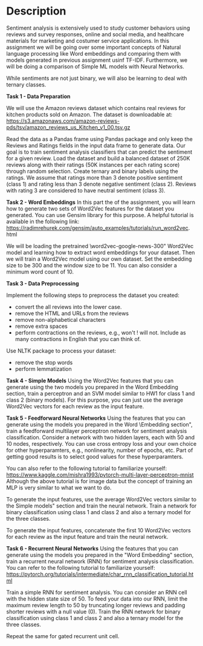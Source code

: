 <h1><b>Description</b></h1>

Sentiment analysis is extensively used to study customer behaviors using reviews and survey responses, online and social media, and healthcare materials for marketing and costumer service applications. In this assignment we will be going over some important concepts of Natural language processing like Word embeddings and comparing them with models generated in previous assignment usinf TF-IDF. Furthermore, we will be doing a comparison of Simple ML models with Neural Networks. 

While sentiments are not just binary, we will also be learning to deal with ternary classes.

<b>Task 1 - Data Preparation</b>

We will use the Amazon reviews dataset which contains real reviews for kitchen products sold on Amazon. The dataset is downloadable at:
https://s3.amazonaws.com/amazon-reviews-pds/tsv/amazon_reviews_us_Kitchen_v1_00.tsv.gz

Read the data as a Pandas frame using Pandas package and only keep the Reviews and Ratings fields in the input data frame to generate data. Our goal is to train sentiment analysis classifiers that can predict the sentiment for a given review. Load the dataset and build a balanced dataset of 250K reviews along with their ratings (50K instances per each rating score) through random selection. Create ternary and binary labels using the ratings. We assume that ratings more than 3 denote positive sentiment (class 1) and rating less than 3 denote negative sentiment (class 2). Reviews with rating 3 are considered to have neutral sentiment (class 3).

<b>Task 2 - Word Embeddings</b>
In this part the of the assignment, you will learn how to generate two sets of Word2Vec features for the dataset you generated. You can use Gensim library for this purpose. A helpful tutorial is available in the following link: <a> https://radimrehurek.com/gensim/auto_examples/tutorials/run_word2vec. </a>
html

We will be loading the pretrained \word2vec-google-news-300" Word2Vec model and learning how to extract word embeddings for your dataset.
Then we will train a Word2Vec model using our own dataset. Set the embedding size to be 300 and the window size to be 11. You can also consider a minimum word count of 10.

<b>Task 3 - Data Preprocessing</b>

Implement the following steps to preprocess the dataset you created:
- convert the all reviews into the lower case.
- remove the HTML and URLs from the reviews
- remove non-alphabetical characters
- remove extra spaces
- perform contractions on the reviews, e.g., won't ! will not. Include as many contractions in English that you can think of.

Use NLTK package to process your dataset:
- remove the stop words
- perform lemmatization


<b>Task 4 - Simple Models</b>
Using the Word2Vec features that you can generate using the two models you prepared in the Word Embedding section, train a perceptron and an SVM model similar to HW1 for class 1 and class 2 (binary models). For this purpose, you can just use the average Word2Vec vectors for each review as the input feature.

<b>Task 5 - Feedforward Neural Networks</b>
Using the features that you can generate using the models you prepared in the Word \Embedding section", train a feedforward multilayer perceptron network for sentiment analysis classification. Consider a network with two hidden layers, each with 50 and 10 nodes, respectively. You can use cross entropy loss and your own choice for other hyperparamters, e.g., nonlinearity, number of epochs, etc. Part of getting good results is to select good values for these hyperparamters.

You can also refer to the following tutorial to familiarize yourself: <a>  https://www.kaggle.com/mishra1993/pytorch-multi-layer-perceptron-mnist </a>
Although the above tutorial is for image data but the concept of training an MLP is very similar to what we want to do.


To generate the input features, use the average Word2Vec vectors similar to the Simple models" section and train the neural network. Train a network for binary classification using class 1 and class 2 and also a ternary model for the three classes.

To generate the input features, concatenate the first 10 Word2Vec vectors for each review as the input feature and train the neural network.

<b>Task 6 - Recurrent Neural Networks</b>
Using the features that you can generate using the models you prepared in the "Word Embedding" section, train a recurrent neural network (RNN) for sentiment analysis classification. You can refer to the following tutorial to familiarize yourself: <a> https://pytorch.org/tutorials/intermediate/char_rnn_classification_tutorial.html </a>

Train a simple RNN for sentiment analysis. You can consider an RNN cell with the hidden state size of 50. To feed your data into our RNN, limit the maximum review length to 50 by truncating longer reviews and padding shorter reviews with a null value (0). Train the RNN network for binary classification using class 1 and class 2 and also a ternary model for the three classes.

Repeat the same for gated recurrent unit cell.
